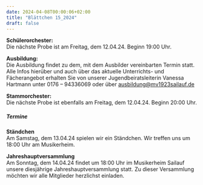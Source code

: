 ```yaml
---
date: 2024-04-08T00:00:06+02:00
title: "Blättchen 15_2024"
draft: false
---
```



**Schülerorchester:**  
Die nächste Probe ist am Freitag, dem 12.04.24. Beginn 19:00 Uhr.


**Ausbildung:**  
Die Ausbildung findet zu dem, mit dem Ausbilder vereinbarten Termin statt.
Alle Infos hierüber und auch über das aktuelle Unterrichts- und Fächerangebot erhalten Sie von unserer Jugendbeiratsleiterin Vanessa Hartmann unter 0176 – 94336069 oder 
über 
ausbildung@mv1923sailauf.de


**Stammorchester:**  
Die nächste Probe ist ebenfalls am Freitag, dem 12.04.24. Beginn 20:00 Uhr. 


##### Termine  


**Ständchen**  
Am Samstag, dem 13.04.24 spielen wir ein Ständchen. Wir treffen uns um 18:00 Uhr am Musikerheim.


**Jahreshauptversammlung**  
Am Sonntag, dem 14.04.24 findet um 18:00 Uhr im Musikerheim Sailauf unsere diesjährige Jahreshauptversammlung statt. Zu dieser Versammlung möchten wir alle Mitglieder herzlichst einladen. 
